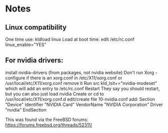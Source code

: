 # Notes

## Linux compatibility
One time use: kldload linux
Load at boot time:
  edit /etc/rc.conf
  linux_enable="YES"

## For nvidia drivers:
install nvidia-drivers (from packages, not nvidia website)
Don't run Xorg -configure
  if there is an xorg.conf in /etc/X11/xorg.conf or /usr/local/etc/X11/xorg.conf
  remove it
Run src kld_lsit+="nvidia-modeset" which will add an entry to /etc/rc.conf
Restart
  They say you should restart, but you can also just load nvidia
Create or cd to /usr/local/etc/X11/xorg.conf.d
  edit/create file 10-nvidia.conf
  add:
    Section "Device"
      Identifier "NVIDIA Card"
      VendorName "NVIDIA Corporation"
      Driver "nvidia"
    EndSection

This was found via the FreeBSD forums:
https://forums.freebsd.org/threads/52311/
